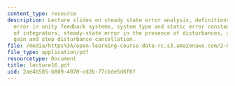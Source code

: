 ```yaml
---
content_type: resource
description: Lecture slides on steady state error analysis, definitions, steady-state
  error in unity feedback systems, system type and static error constants, the role
  of integrators, steady-state error in the presence of disturbances, and controller
  gain and step disturbance cancellation.
file: /media/https%3A/open-learning-course-data-rc.s3.amazonaws.com/2-004-systems-modeling-and-control-ii-fall-2007/2ae4b585b8094070cd2b77cbde5d6f6f_lecture16.pdf
file_type: application/pdf
resourcetype: Document
title: lecture16.pdf
uid: 2ae4b585-b809-4070-cd2b-77cbde5d6f6f
---
```

